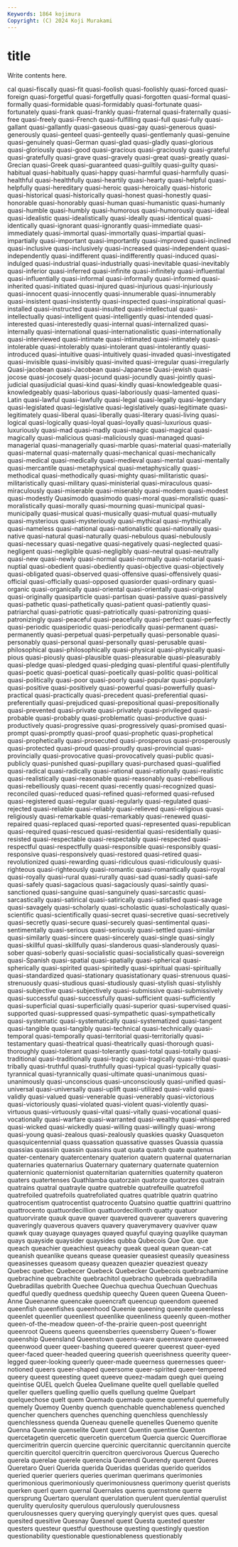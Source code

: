 ```yaml
---
Keywords: 1864 kojimura
Copyright: (C) 2024 Koji Murakami
---
```


# title

Write contents here.



cal quasi-fiscally quasi-fit quasi-foolish quasi-foolishly quasi-forced quasi-foreign quasi-forgetful quasi-forgetfully quasi-forgotten
quasi-formal quasi-formally quasi-formidable quasi-formidably quasi-fortunate quasi-fortunately quasi-frank quasi-frankly quasi-fraternal quasi-fraternally
quasi-free quasi-freely quasi-French quasi-fulfilling quasi-full quasi-fully quasi-gallant quasi-gallantly quasi-gaseous quasi-gay
quasi-generous quasi-generously quasi-genteel quasi-genteelly quasi-gentlemanly quasi-genuine quasi-genuinely quasi-German quasi-glad quasi-gladly
quasi-glorious quasi-gloriously quasi-good quasi-gracious quasi-graciously quasi-grateful quasi-gratefully quasi-grave quasi-gravely quasi-great
quasi-greatly quasi-Grecian quasi-Greek quasi-guaranteed quasi-guiltily quasi-guilty quasi-habitual quasi-habitually quasi-happy quasi-harmful
quasi-harmfully quasi-healthful quasi-healthfully quasi-heartily quasi-hearty quasi-helpful quasi-helpfully quasi-hereditary quasi-heroic quasi-heroically
quasi-historic quasi-historical quasi-historically quasi-honest quasi-honestly quasi-honorable quasi-honorably quasi-human quasi-humanistic quasi-humanly
quasi-humble quasi-humbly quasi-humorous quasi-humorously quasi-ideal quasi-idealistic quasi-idealistically quasi-ideally quasi-identical quasi-identically
quasi-ignorant quasi-ignorantly quasi-immediate quasi-immediately quasi-immortal quasi-immortally quasi-impartial quasi-impartially quasi-important quasi-importantly
quasi-improved quasi-inclined quasi-inclusive quasi-inclusively quasi-increased quasi-independent quasi-independently quasi-indifferent quasi-indifferently quasi-induced
quasi-indulged quasi-industrial quasi-industrially quasi-inevitable quasi-inevitably quasi-inferior quasi-inferred quasi-infinite quasi-infinitely quasi-influential
quasi-influentially quasi-informal quasi-informally quasi-informed quasi-inherited quasi-initiated quasi-injured quasi-injurious quasi-injuriously quasi-innocent
quasi-innocently quasi-innumerable quasi-innumerably quasi-insistent quasi-insistently quasi-inspected quasi-inspirational quasi-installed quasi-instructed quasi-insulted
quasi-intellectual quasi-intellectually quasi-intelligent quasi-intelligently quasi-intended quasi-interested quasi-interestedly quasi-internal quasi-internalized quasi-internally
quasi-international quasi-internationalistic quasi-internationally quasi-interviewed quasi-intimate quasi-intimated quasi-intimately quasi-intolerable quasi-intolerably quasi-intolerant
quasi-intolerantly quasi-introduced quasi-intuitive quasi-intuitively quasi-invaded quasi-investigated quasi-invisible quasi-invisibly quasi-invited quasi-irregular
quasi-irregularly Quasi-jacobean quasi-Jacobean quasi-Japanese Quasi-jewish quasi-jocose quasi-jocosely quasi-jocund quasi-jocundly quasi-jointly
quasi-judicial quasijudicial quasi-kind quasi-kindly quasi-knowledgeable quasi-knowledgeably quasi-laborious quasi-laboriously quasi-lamented quasi-Latin
quasi-lawful quasi-lawfully quasi-legal quasi-legally quasi-legendary quasi-legislated quasi-legislative quasi-legislatively quasi-legitimate quasi-legitimately
quasi-liberal quasi-liberally quasi-literary quasi-living quasi-logical quasi-logically quasi-loyal quasi-loyally quasi-luxurious quasi-luxuriously
quasi-mad quasi-madly quasi-magic quasi-magical quasi-magically quasi-malicious quasi-maliciously quasi-managed quasi-managerial quasi-managerially
quasi-marble quasi-material quasi-materially quasi-maternal quasi-maternally quasi-mechanical quasi-mechanically quasi-medical quasi-medically quasi-medieval
quasi-mental quasi-mentally quasi-mercantile quasi-metaphysical quasi-metaphysically quasi-methodical quasi-methodically quasi-mighty quasi-militaristic quasi-militaristically
quasi-military quasi-ministerial quasi-miraculous quasi-miraculously quasi-miserable quasi-miserably quasi-modern quasi-modest quasi-modestly Quasimodo
quasimodo quasi-moral quasi-moralistic quasi-moralistically quasi-morally quasi-mourning quasi-municipal quasi-municipally quasi-musical quasi-musically
quasi-mutual quasi-mutually quasi-mysterious quasi-mysteriously quasi-mythical quasi-mythically quasi-nameless quasi-national quasi-nationalistic quasi-nationally
quasi-native quasi-natural quasi-naturally quasi-nebulous quasi-nebulously quasi-necessary quasi-negative quasi-negatively quasi-neglected quasi-negligent
quasi-negligible quasi-negligibly quasi-neutral quasi-neutrally quasi-new quasi-newly quasi-normal quasi-normally quasi-notarial quasi-nuptial
quasi-obedient quasi-obediently quasi-objective quasi-objectively quasi-obligated quasi-observed quasi-offensive quasi-offensively quasi-official quasi-officially
quasi-opposed quasiorder quasi-ordinary quasi-organic quasi-organically quasi-oriental quasi-orientally quasi-original quasi-originally quasiparticle
quasi-partisan quasi-passive quasi-passively quasi-pathetic quasi-pathetically quasi-patient quasi-patiently quasi-patriarchal quasi-patriotic quasi-patriotically
quasi-patronizing quasi-patronizingly quasi-peaceful quasi-peacefully quasi-perfect quasi-perfectly quasi-periodic quasiperiodic quasi-periodically quasi-permanent
quasi-permanently quasi-perpetual quasi-perpetually quasi-personable quasi-personably quasi-personal quasi-personally quasi-perusable quasi-philosophical quasi-philosophically
quasi-physical quasi-physically quasi-pious quasi-piously quasi-plausible quasi-pleasurable quasi-pleasurably quasi-pledge quasi-pledged quasi-pledging
quasi-plentiful quasi-plentifully quasi-poetic quasi-poetical quasi-poetically quasi-politic quasi-political quasi-politically quasi-poor quasi-poorly
quasi-popular quasi-popularly quasi-positive quasi-positively quasi-powerful quasi-powerfully quasi-practical quasi-practically quasi-precedent quasi-preferential
quasi-preferentially quasi-prejudiced quasi-prepositional quasi-prepositionally quasi-prevented quasi-private quasi-privately quasi-privileged quasi-probable quasi-probably
quasi-problematic quasi-productive quasi-productively quasi-progressive quasi-progressively quasi-promised quasi-prompt quasi-promptly quasi-proof quasi-prophetic
quasi-prophetical quasi-prophetically quasi-prosecuted quasi-prosperous quasi-prosperously quasi-protected quasi-proud quasi-proudly quasi-provincial quasi-provincially
quasi-provocative quasi-provocatively quasi-public quasi-publicly quasi-punished quasi-pupillary quasi-purchased quasi-qualified quasi-radical quasi-radically
quasi-rational quasi-rationally quasi-realistic quasi-realistically quasi-reasonable quasi-reasonably quasi-rebellious quasi-rebelliously quasi-recent quasi-recently
quasi-recognized quasi-reconciled quasi-reduced quasi-refined quasi-reformed quasi-refused quasi-registered quasi-regular quasi-regularly quasi-regulated
quasi-rejected quasi-reliable quasi-reliably quasi-relieved quasi-religious quasi-religiously quasi-remarkable quasi-remarkably quasi-renewed quasi-repaired
quasi-replaced quasi-reported quasi-represented quasi-republican quasi-required quasi-rescued quasi-residential quasi-residentially quasi-resisted quasi-respectable
quasi-respectably quasi-respected quasi-respectful quasi-respectfully quasi-responsible quasi-responsibly quasi-responsive quasi-responsively quasi-restored quasi-retired
quasi-revolutionized quasi-rewarding quasi-ridiculous quasi-ridiculously quasi-righteous quasi-righteously quasi-romantic quasi-romantically quasi-royal quasi-royally
quasi-rural quasi-rurally quasi-sad quasi-sadly quasi-safe quasi-safely quasi-sagacious quasi-sagaciously quasi-saintly quasi-sanctioned
quasi-sanguine quasi-sanguinely quasi-sarcastic quasi-sarcastically quasi-satirical quasi-satirically quasi-satisfied quasi-savage quasi-savagely quasi-scholarly
quasi-scholastic quasi-scholastically quasi-scientific quasi-scientifically quasi-secret quasi-secretive quasi-secretively quasi-secretly quasi-secure quasi-securely
quasi-sentimental quasi-sentimentally quasi-serious quasi-seriously quasi-settled quasi-similar quasi-similarly quasi-sincere quasi-sincerely quasi-single
quasi-singly quasi-skillful quasi-skillfully quasi-slanderous quasi-slanderously quasi-sober quasi-soberly quasi-socialistic quasi-socialistically quasi-sovereign
quasi-Spanish quasi-spatial quasi-spatially quasi-spherical quasi-spherically quasi-spirited quasi-spiritedly quasi-spiritual quasi-spiritually quasi-standardized
quasi-stationary quasistationary quasi-strenuous quasi-strenuously quasi-studious quasi-studiously quasi-stylish quasi-stylishly quasi-subjective quasi-subjectively
quasi-submissive quasi-submissively quasi-successful quasi-successfully quasi-sufficient quasi-sufficiently quasi-superficial quasi-superficially quasi-superior quasi-supervised
quasi-supported quasi-suppressed quasi-sympathetic quasi-sympathetically quasi-systematic quasi-systematically quasi-systematized quasi-tangent quasi-tangible quasi-tangibly
quasi-technical quasi-technically quasi-temporal quasi-temporally quasi-territorial quasi-territorially quasi-testamentary quasi-theatrical quasi-theatrically quasi-thorough
quasi-thoroughly quasi-tolerant quasi-tolerantly quasi-total quasi-totally quasi-traditional quasi-traditionally quasi-tragic quasi-tragically quasi-tribal
quasi-tribally quasi-truthful quasi-truthfully quasi-typical quasi-typically quasi-tyrannical quasi-tyrannically quasi-ultimate quasi-unanimous quasi-unanimously
quasi-unconscious quasi-unconsciously quasi-unified quasi-universal quasi-universally quasi-uplift quasi-utilized quasi-valid quasi-validly quasi-valued
quasi-venerable quasi-venerably quasi-victorious quasi-victoriously quasi-violated quasi-violent quasi-violently quasi-virtuous quasi-virtuously quasi-vital
quasi-vitally quasi-vocational quasi-vocationally quasi-warfare quasi-warranted quasi-wealthy quasi-whispered quasi-wicked quasi-wickedly quasi-willing
quasi-willingly quasi-wrong quasi-young quasi-zealous quasi-zealously quaskies quasky Quasqueton quasquicentennial quass
quassation quassative quasses Quassia quassia quassias quassiin quassin quassins quat
quata quatch quate quatenus quater-centenary quatercentenary quaterion quatern quaternal quaternarian
quaternaries quaternarius Quaternary quaternary quaternate quaternion quaternionic quaternionist quaternitarian quaternities
quaternity quateron quaters quatertenses Quathlamba quatorzain quatorze quatorzes quatrain quatrains
quatral quatrayle quatre quatreble quatrefeuille quatrefoil quatrefoiled quatrefoils quatrefoliated quatres
quatrible quatrin quatrino quatrocentism quatrocentist quatrocento Quatsino quattie quattrini quattrino
quattrocento quattuordecillion quattuordecillionth quatty quatuor quatuorvirate quauk quave quaver quavered
quaverer quaverers quavering quaveringly quaverous quavers quavery quaverymavery quaviver quaw
quawk quay quayage quayages quayed quayful quaying quaylike quayman quays
quayside quaysider quaysides qubba Qubecois Que Que. que queach queachier
queachiest queachy queak queal quean quean-cat queanish queanlike queans quease
queasier queasiest queasily queasiness queasinesses queasom queasy queazen queazier queaziest
queazy Quebec quebec Quebecer Quebeck Quebecker Quebecois quebrachamine quebrachine quebrachite
quebrachitol quebracho quebrada quebradilla Quebradillas quebrith Quechee Quechua quechua Quechuan
Quechuas quedful quedly quedness quedship queechy Queen queen Queena Queen-Anne
Queenanne queencake queencraft queencup queendom queened queenfish queenfishes queenhood Queenie
queening queenite queenless queenlet queenlier queenliest queenlike queenliness queenly queen-mother
queen-of-the-meadow queen-of-the-prairie queen-post queenright queenroot Queens queens queensberries queensberry Queen's-flower
queenship Queensland Queenstown queens-ware queensware queenweed queenwood queer queer-bashing queered
queerer queerest queer-eyed queer-faced queer-headed queering queerish queerishness queerity queer-legged
queer-looking queerly queer-made queerness queernesses queer-notioned queers queer-shaped queersome queer-spirited
queer-tempered queery queest queesting queet queeve queez-madam quegh quei queing
queintise QUEL quelch Quelea Quelimane quelite quell quellable quelled queller
quellers quelling quellio quells quellung quelme Quelpart quelquechose quelt quem
Quemado quemado queme quemeful quemefully quemely Quemoy Quenby quench quenchable
quenchableness quenched quencher quenchers quenches quenching quenchless quenchlessly quenchlessness quenda
Queneau quenelle quenelles Quenemo quenite Quenna Quennie quenselite Quent quent
Quentin quentise Quenton quercetagetin quercetic quercetin quercetum Quercia quercic Querciflorae
quercimeritrin quercin quercine quercinic quercitannic quercitannin quercite quercitin quercitol quercitrin
quercitron quercivorous Quercus Querecho querela querelae querele querencia Querendi Querendy
querent Queres Queretaro Queri Querida querida Queridas queridas querido queridos
queried querier queriers queries queriman querimans querimonies querimonious querimoniously querimoniousness
querimony querist querists querken querl quern quernal Quernales querns quernstone
querre quersprung Quertaro querulant querulation querulent querulential querulist querulity querulosity
querulous querulously querulousness querulousnesses query querying queryingly queryist ques ques.
quesal quesited quesitive Quesnay Quesnel quest Questa quested quester questers
questeur questful questhouse questing questingly question questionability questionable questionableness questionably
